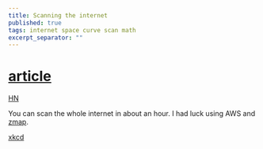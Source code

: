 ```yaml
---
title: Scanning the internet 
published: true
tags: internet space curve scan math
excerpt_separator: ""
---
```

# [article](https://blog.benjojo.co.uk/post/scan-ping-the-internet-hilbert-curve)

[HN](https://news.ycombinator.com/item?id=16890274)

You can scan the whole internet in about an hour. I had luck using AWS and [zmap](https://github.com/zmap/zmap).

[xkcd](https://www.xkcd.com/195/)